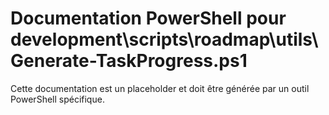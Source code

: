 # Documentation PowerShell pour development\scripts\roadmap\utils\Generate-TaskProgress.ps1

Cette documentation est un placeholder et doit être générée par un outil PowerShell spécifique.
